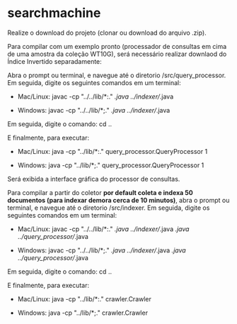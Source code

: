 # searchmachine
Realize o download do projeto (clonar ou download do arquivo .zip).

Para compilar com um exemplo pronto (processador de consultas em cima de uma amostra da coleção WT10G), será necessário realizar downlaod do Índice Invertido separadamente: 

Abra o prompt ou terminal, e navegue até o diretorio /src/query_processor. Em seguida, digite os seguintes comandos em um terminal:

- Mac/Linux:
javac -cp "../../lib/*:." *.java ../indexer/*.java

- Windows:
javac -cp "../../lib/*;." *.java ../indexer/*.java

Em seguida, digite o comando: cd ..

E finalmente, para executar:

- Mac/Linux:
java -cp "../lib/*:." query_processor.QueryProcessor 1

- Windows:
java -cp "../lib/*;." query_processor.QueryProcessor 1

Será exibida a interface gráfica do processor de consultas.

Para compilar a partir do coletor **por default coleta e indexa 50 documentos (para indexar demora cerca de 10 minutos)**, abra o prompt ou terminal, e navegue até o diretorio /src/indexer. Em seguida, digite os seguintes comandos em um terminal:

- Mac/Linux:
javac -cp "../../lib/*:." *.java ../indexer/*.java *.java ../query_processor/*.java

- Windows:
javac -cp "../../lib/*;." *.java ../indexer/*.java *.java ../query_processor/*.java

Em seguida, digite o comando: cd ..

E finalmente, para executar:

- Mac/Linux:
java -cp "../lib/*:." crawler.Crawler

- Windows:
java -cp "../lib/*;." crawler.Crawler
